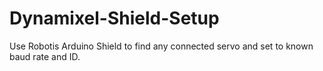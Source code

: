 # Dynamixel-Shield-Setup
Use Robotis Arduino Shield to find any connected servo and set to known baud rate and ID.
